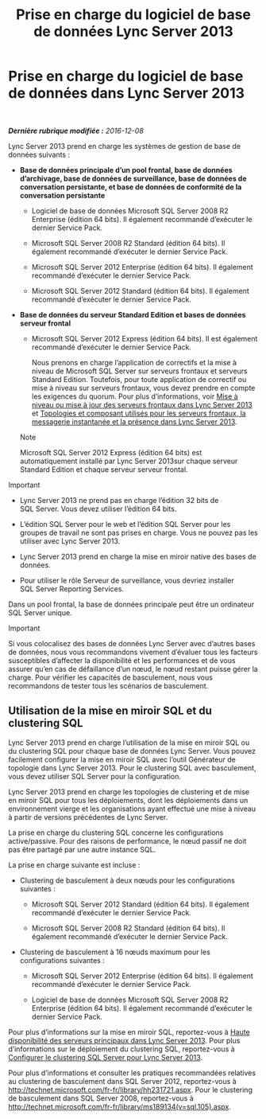 ﻿---
title: Prise en charge du logiciel de base de données Lync Server 2013
TOCTitle: Prise en charge du logiciel de base de données
ms:assetid: e05d0032-bbea-4e61-987d-d07b1c045fd5
ms:mtpsurl: https://technet.microsoft.com/fr-fr/library/Gg398990(v=OCS.15)
ms:contentKeyID: 49299106
ms.date: 12/10/2016
mtps_version: v=OCS.15
ms.translationtype: HT
---

# Prise en charge du logiciel de base de données dans Lync Server 2013

 

_**Dernière rubrique modifiée :** 2016-12-08_

Lync Server 2013 prend en charge les systèmes de gestion de base de données suivants :

  - **Base de données principale d’un pool frontal, base de données d’archivage, base de données de surveillance, base de données de conversation persistante, et base de données de conformité de la conversation persistante**
    
      - Logiciel de base de données Microsoft SQL Server 2008 R2 Enterprise (édition 64 bits). Il également recommandé d’exécuter le dernier Service Pack.
    
      - Microsoft SQL Server 2008 R2 Standard (édition 64 bits). Il également recommandé d’exécuter le dernier Service Pack.
    
      - Microsoft SQL Server 2012 Enterprise (édition 64 bits). Il également recommandé d’exécuter le dernier Service Pack.
    
      - Microsoft SQL Server 2012 Standard (édition 64 bits). Il également recommandé d’exécuter le dernier Service Pack.

  - **Base de données du serveur Standard Edition et bases de données serveur frontal**
    
      - Microsoft SQL Server 2012 Express (édition 64 bits). Il est également recommandé d’exécuter le dernier Service Pack.
        
        Nous prenons en charge l’application de correctifs et la mise à niveau de Microsoft SQL Server sur serveurs frontaux et serveurs Standard Edition. Toutefois, pour toute application de correctif ou mise à niveau sur serveurs frontaux, vous devez prendre en compte les exigences du quorum. Pour plus d’informations, voir [Mise à niveau ou mise à jour des serveurs frontaux dans Lync Server 2013](lync-server-2013-upgrade-or-update-front-end-servers.md) et [Topologies et composant utilisés pour les serveurs frontaux, la messagerie instantanée et la présence dans Lync Server 2013](lync-server-2013-topologies-and-components-for-front-end-servers-instant-messaging-and-presence.md).
    
    > [!note]  
    > Microsoft SQL Server 2012 Express (édition 64 bits) est automatiquement installé par Lync Server 2013sur chaque serveur Standard Edition et chaque serveur serveur frontal.

> [!important]  
> <ul>
> <li><p>Lync Server 2013 ne prend pas en charge l’édition 32 bits de SQL Server. Vous devez utiliser l’édition 64 bits.</p></li>
> <li><p>L’édition SQL Server pour le web et l’édition SQL Server pour les groupes de travail ne sont pas prises en charge. Vous ne pouvez pas les utiliser avec Lync Server 2013.</p></li>
> <li><p>Lync Server 2013 prend en charge la mise en miroir native des bases de données.</p></li>
> <li><p>Pour utiliser le rôle Serveur de surveillance, vous devriez installer SQL Server Reporting Services.</p></li></ul>


Dans un pool frontal, la base de données principale peut être un ordinateur SQL Server unique.

> [!important]  
> Si vous colocalisez des bases de données Lync Server avec d’autres bases de données, nous vous recommandons vivement d’évaluer tous les facteurs susceptibles d’affecter la disponibilité et les performances et de vous assurer qu’en cas de défaillance d’un nœud, le nœud restant puisse gérer la charge. Pour vérifier les capacités de basculement, nous vous recommandons de tester tous les scénarios de basculement.

## Utilisation de la mise en miroir SQL et du clustering SQL

Lync Server 2013 prend en charge l’utilisation de la mise en miroir SQL ou du clustering SQL pour chaque base de données Lync Server. Vous pouvez facilement configurer la mise en miroir SQL avec l’outil Générateur de topologie dans Lync Server 2013. Pour le clustering SQL avec basculement, vous devez utiliser SQL Server pour la configuration.

Lync Server 2013 prend en charge les topologies de clustering et de mise en miroir SQL pour tous les déploiements, dont les déploiements dans un environnement vierge et les organisations ayant effectué une mise à niveau à partir de versions précédentes de Lync Server.

La prise en charge du clustering SQL concerne les configurations active/passive. Pour des raisons de performance, le nœud passif ne doit pas être partagé par une autre instance SQL.

La prise en charge suivante est incluse :

  - Clustering de basculement à deux nœuds pour les configurations suivantes :
    
      - Microsoft SQL Server 2012 Standard (édition 64 bits). Il également recommandé d’exécuter le dernier Service Pack.
    
      - Microsoft SQL Server 2008 R2 Standard (édition 64 bits). Il également recommandé d’exécuter le dernier Service Pack.

  - Clustering de basculement à 16 nœuds maximum pour les configurations suivantes :
    
      - Microsoft SQL Server 2012 Enterprise (édition 64 bits). Il également recommandé d’exécuter le dernier Service Pack.
    
      - Logiciel de base de données Microsoft SQL Server 2008 R2 Enterprise (édition 64 bits). Il également recommandé d’exécuter le dernier Service Pack.

Pour plus d’informations sur la mise en miroir SQL, reportez-vous à [Haute disponibilité des serveurs principaux dans Lync Server 2013](lync-server-2013-back-end-server-high-availability.md). Pour plus d’informations sur le déploiement du clustering SQL, reportez-vous à [Configurer le clustering SQL Server pour Lync Server 2013](lync-server-2013-configure-sql-server-clustering.md).

Pour plus d’informations et consulter les pratiques recommandées relatives au clustering de basculement dans SQL Server 2012, reportez-vous à <http://technet.microsoft.com/fr-fr/library/hh231721.aspx>. Pour le clustering de basculement dans SQL Server 2008, reportez-vous à <http://technet.microsoft.com/fr-fr/library/ms189134(v=sql.105).aspx>.

